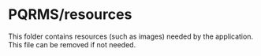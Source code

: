 # PQRMS/resources

This folder contains resources (such as images) needed by the application. This file can
be removed if not needed.

